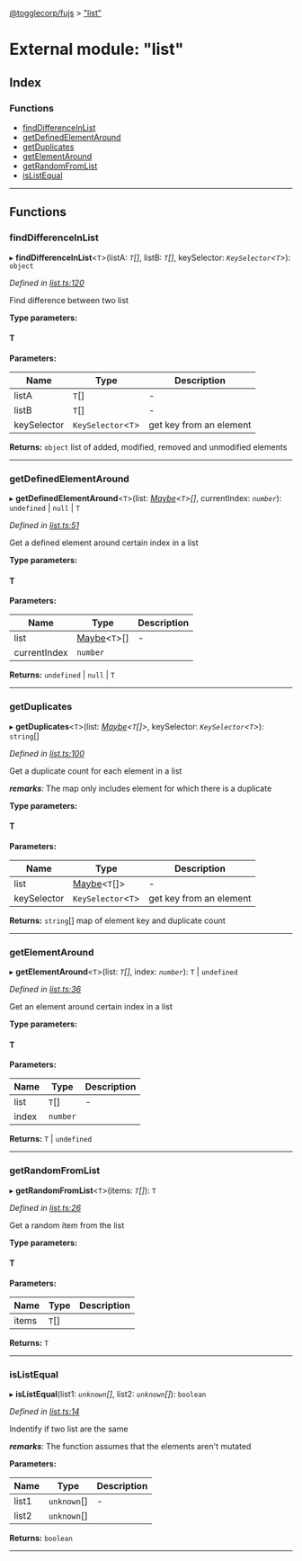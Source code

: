 [@togglecorp/fujs](../README.md) > ["list"](../modules/_list_.md)

# External module: "list"

## Index

### Functions

* [findDifferenceInList](_list_.md#finddifferenceinlist)
* [getDefinedElementAround](_list_.md#getdefinedelementaround)
* [getDuplicates](_list_.md#getduplicates)
* [getElementAround](_list_.md#getelementaround)
* [getRandomFromList](_list_.md#getrandomfromlist)
* [isListEqual](_list_.md#islistequal)

---

## Functions

<a id="finddifferenceinlist"></a>

###  findDifferenceInList

▸ **findDifferenceInList**<`T`>(listA: *`T`[]*, listB: *`T`[]*, keySelector: *`KeySelector`<`T`>*): `object`

*Defined in [list.ts:120](https://github.com/toggle-corp/fujs/blob/ade87ee/src/list.ts#L120)*

Find difference between two list

**Type parameters:**

#### T 
**Parameters:**

| Name | Type | Description |
| ------ | ------ | ------ |
| listA | `T`[] |  \- |
| listB | `T`[] |  \- |
| keySelector | `KeySelector`<`T`> |  get key from an element |

**Returns:** `object`
list of added, modified, removed and unmodified elements

___
<a id="getdefinedelementaround"></a>

###  getDefinedElementAround

▸ **getDefinedElementAround**<`T`>(list: *[Maybe](_declarations_.md#maybe)<`T`>[]*, currentIndex: *`number`*): `undefined` \| `null` \| `T`

*Defined in [list.ts:51](https://github.com/toggle-corp/fujs/blob/ade87ee/src/list.ts#L51)*

Get a defined element around certain index in a list

**Type parameters:**

#### T 
**Parameters:**

| Name | Type | Description |
| ------ | ------ | ------ |
| list | [Maybe](_declarations_.md#maybe)<`T`>[] |  \- |
| currentIndex | `number` |

**Returns:** `undefined` \| `null` \| `T`

___
<a id="getduplicates"></a>

###  getDuplicates

▸ **getDuplicates**<`T`>(list: *[Maybe](_declarations_.md#maybe)<`T`[]>*, keySelector: *`KeySelector`<`T`>*): `string`[]

*Defined in [list.ts:100](https://github.com/toggle-corp/fujs/blob/ade87ee/src/list.ts#L100)*

Get a duplicate count for each element in a list

*__remarks__*: The map only includes element for which there is a duplicate

**Type parameters:**

#### T 
**Parameters:**

| Name | Type | Description |
| ------ | ------ | ------ |
| list | [Maybe](_declarations_.md#maybe)<`T`[]> |  \- |
| keySelector | `KeySelector`<`T`> |  get key from an element |

**Returns:** `string`[]
map of element key and duplicate count

___
<a id="getelementaround"></a>

###  getElementAround

▸ **getElementAround**<`T`>(list: *`T`[]*, index: *`number`*): `T` \| `undefined`

*Defined in [list.ts:36](https://github.com/toggle-corp/fujs/blob/ade87ee/src/list.ts#L36)*

Get an element around certain index in a list

**Type parameters:**

#### T 
**Parameters:**

| Name | Type | Description |
| ------ | ------ | ------ |
| list | `T`[] |  \- |
| index | `number` |   |

**Returns:** `T` \| `undefined`

___
<a id="getrandomfromlist"></a>

###  getRandomFromList

▸ **getRandomFromList**<`T`>(items: *`T`[]*): `T`

*Defined in [list.ts:26](https://github.com/toggle-corp/fujs/blob/ade87ee/src/list.ts#L26)*

Get a random item from the list

**Type parameters:**

#### T 
**Parameters:**

| Name | Type | Description |
| ------ | ------ | ------ |
| items | `T`[] |   |

**Returns:** `T`

___
<a id="islistequal"></a>

###  isListEqual

▸ **isListEqual**(list1: *`unknown`[]*, list2: *`unknown`[]*): `boolean`

*Defined in [list.ts:14](https://github.com/toggle-corp/fujs/blob/ade87ee/src/list.ts#L14)*

Indentify if two list are the same

*__remarks__*: The function assumes that the elements aren't mutated

**Parameters:**

| Name | Type | Description |
| ------ | ------ | ------ |
| list1 | `unknown`[] |  \- |
| list2 | `unknown`[] |   |

**Returns:** `boolean`

___

